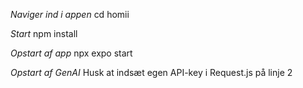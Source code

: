 *Naviger ind i appen*
cd homii

*Start*
npm install 

*Opstart af app*
npx expo start

*Opstart af GenAI*
Husk at indsæt egen API-key i Request.js på linje 2 